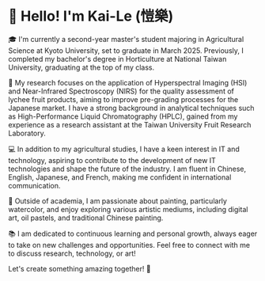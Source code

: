# 👋 Hello! I'm Kai-Le (愷樂)

🎓 I'm currently a second-year master's student majoring in Agricultural Science at Kyoto University, set to graduate in March 2025. Previously, I completed my bachelor's degree in Horticulture at National Taiwan University, graduating at the top of my class.

🌱 My research focuses on the application of Hyperspectral Imaging (HSI) and Near-Infrared Spectroscopy (NIRS) for the quality assessment of lychee fruit products, aiming to improve pre-grading processes for the Japanese market. I have a strong background in analytical techniques such as High-Performance Liquid Chromatography (HPLC), gained from my experience as a research assistant at the Taiwan University Fruit Research Laboratory.

💻 In addition to my agricultural studies, I have a keen interest in IT and technology, aspiring to contribute to the development of new IT technologies and shape the future of the industry. I am fluent in Chinese, English, Japanese, and French, making me confident in international communication.

🎨 Outside of academia, I am passionate about painting, particularly watercolor, and enjoy exploring various artistic mediums, including digital art, oil pastels, and traditional Chinese painting.

📚 I am dedicated to continuous learning and personal growth, always eager to take on new challenges and opportunities. Feel free to connect with me to discuss research, technology, or art!

Let's create something amazing together! 🚀
